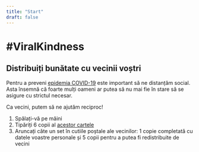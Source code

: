 ```yaml
---
title: "Start"
draft: false
---
```


# #ViralKindness

## Distribuiți bunătate cu vecinii voștri

Pentru a preveni [epidemia COVID-19](https://ro.wikipedia.org/wiki/COVID-19) este important să ne distanțăm social.
Asta însemnă că foarte mulți oameni ar putea să nu mai fie în stare să se asigure cu strictul necesar.

Ca vecini, putem să ne ajutăm reciproc!

1. Spălați-vă pe mâini
2. Tipăriți 6 copii al [acestor cartele](/ro/card/v1)
3. Aruncați căte un set în cutiile poștale ale vecinilor: 1 copie completată cu datele voastre personale și 5 copii pentru a putea fi redistribuite de vecini
